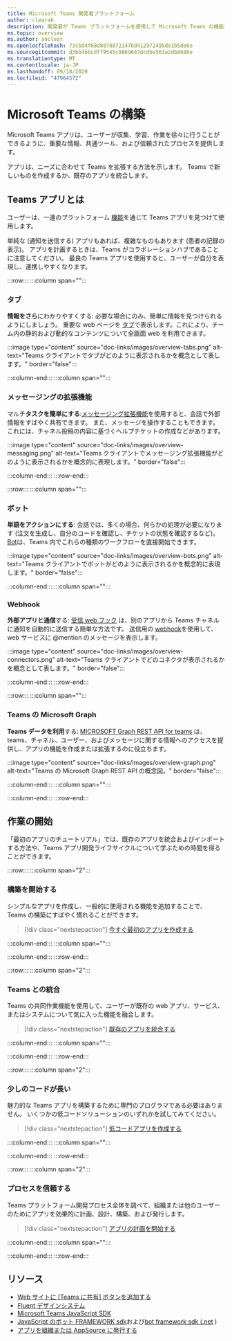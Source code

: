 ```yaml
---
title: Microsoft Teams 開発者プラットフォーム
author: clearab
description: 開発者が Teams プラットフォームを使用して Microsoft Teams の機能を拡張およびカスタマイズする方法の概要について説明します。
ms.topic: overview
ms.author: anclear
ms.openlocfilehash: 73cbd4f68d8878872147bd412972495de1b5de6e
ms.sourcegitcommit: d3bb4bbcdff9545c9869647dcdbe563a2db868be
ms.translationtype: MT
ms.contentlocale: ja-JP
ms.lasthandoff: 09/18/2020
ms.locfileid: "47964572"
---
```

# <a name="building-for-microsoft-teams"></a>Microsoft Teams の構築

Microsoft Teams アプリは、ユーザーが収集、学習、作業を徐々に行うことができるように、重要な情報、共通ツール、および信頼されたプロセスを提供します。

アプリは、ニーズに合わせて Teams を拡張する方法を示します。 Teams で新しいものを作成するか、既存のアプリを統合します。

## <a name="what-are-teams-apps"></a>Teams アプリとは

ユーザーは、一連のプラットフォーム [機能](capabilities-overview.md)を通じて Teams アプリを見つけて使用します。

単純な (通知を送信する) アプリもあれば、複雑なものもあります (患者の記録の表示)。 アプリを計画するときは、Teams がコラボレーションハブであることに注意してください。 最良の Teams アプリを使用すると、ユーザーが自分を表現し、連携しやすくなります。

:::row:::
   :::column span="":::

### <a name="tabs"></a>タブ

**情報をさら**にわかりやすくする: 必要な場合にのみ、簡単に情報を見つけられるようにしましょう。 重要な web ページを [タブ](../tabs/what-are-tabs.md)で表示します。これにより、チーム内の静的および動的なコンテンツについて全画面 web を利用できます。

:::image type="content" source="doc-links/images/overview-tabs.png" alt-text="Teams クライアントでタブがどのように表示されるかを概念として表します。" border="false":::

   :::column-end:::
   :::column span="":::

### <a name="messaging-extensions"></a>メッセージングの拡張機能

マルチ**タスクを簡単にする**:[メッセージング拡張機能](../messaging-extensions/what-are-messaging-extensions.md)を使用すると、会話で外部情報をすばやく共有できます。 また、メッセージを操作することもできます。これには、チャネル投稿の内容に基づくヘルプチケットの作成などがあります。

:::image type="content" source="doc-links/images/overview-messaging.png" alt-text="Teams クライアントでメッセージング拡張機能がどのように表示されるかを概念的に表現します。" border="false":::

   :::column-end:::
:::row-end:::

:::row:::
   :::column span="":::

### <a name="bots"></a>ボット

**単語をアクションにする**: 会話では、多くの場合、何らかの処理が必要になります (注文を生成し、自分のコードを確認し、チケットの状態を確認するなど)。 [Bot](../bots/what-are-bots.md)は、Teams 内でこれらの種類のワークフローを直接開始できます。

:::image type="content" source="doc-links/images/overview-bots.png" alt-text="Teams クライアントでボットがどのように表示されるかを概念的に表現します。" border="false":::

   :::column-end:::
   :::column span="":::

### <a name="webhooks"></a>Webhook

**外部アプリと通信**する: [受信 web フック](../webhooks-and-connectors/what-are-webhooks-and-connectors.md#incoming-webhooks) は、別のアプリから Teams チャネルに通知を自動的に送信する簡単な方法です。 送信用の [webhook](../webhooks-and-connectors/what-are-webhooks-and-connectors.md#outgoing-webhooks)を使用して、web サービスに @mention のメッセージを表示します。

:::image type="content" source="doc-links/images/overview-connectors.png" alt-text="Teams クライアントでどのコネクタが表示されるかを概念として表します。" border="false":::

   :::column-end:::
:::row-end:::

:::row:::
   :::column span="":::

### <a name="microsoft-graph-for-teams"></a>Teams の Microsoft Graph

**Teams データを利用**する: [MICROSOFT Graph REST API for teams](https://docs.microsoft.com/graph/teams-concept-overview) は、teams、チャネル、ユーザー、およびメッセージに関する情報へのアクセスを提供し、アプリの機能を作成または拡張するのに役立ちます。

:::image type="content" source="doc-links/images/overview-graph.png" alt-text="Teams の Microsoft Graph REST API の概念図。" border="false":::

   :::column-end:::
   :::column span="":::

   :::column-end:::
:::row-end:::

## <a name="get-started"></a>作業の開始

「最初のアプリのチュートリアル」では、既存のアプリを統合およびインポートする方法や、Teams アプリ開発ライフサイクルについて学ぶための時間を得ることができます。

:::row:::
   :::column span="2":::

### <a name="start-building"></a>構築を開始する

   シンプルなアプリを作成し、一般的に使用される機能を追加することで、Teams の構築にすばやく慣れることができます。

   > [!div class="nextstepaction"]
   > [今すぐ最初のアプリを作成する](build-your-first-app/building-real-world-app.md)

   :::column-end:::
   :::column span="":::

   :::column-end:::
:::row-end:::

:::row:::
   :::column span="2":::

### <a name="integrate-with-teams"></a>Teams との統合

   Teams の共同作業機能を使用して、ユーザーが既存の web アプリ、サービス、またはシステムについて気に入った機能を融合します。

   > [!div class="nextstepaction"]
   > [既存のアプリを統合する](migrating-web-apps.md)

   :::column-end:::
   :::column span="":::

   :::column-end:::
:::row-end:::

:::row:::
   :::column span="2":::

### <a name="a-little-code-goes-a-long-way"></a>少しのコードが長い

   魅力的な Teams アプリを構築するために専門のプログラマである必要はありません。 いくつかの低コードソリューションのいずれかを試してみてください。

   > [!div class="nextstepaction"]
   > [低コードアプリを作成する](low-code-solutions.md)

   :::column-end:::
   :::column span="":::

   :::column-end:::
:::row-end:::

:::row:::
   :::column span="2":::

### <a name="trust-the-process"></a>プロセスを信頼する

   Teams プラットフォーム開発プロセス全体を調べて、組織または他のユーザーのためにアプリを効果的に計画、設計、構築、および発行します。

   > [!div class="nextstepaction"]
   > [アプリの計画を開始する](../concepts/extensibility-points.md)

   :::column-end:::
   :::column span="":::

   :::column-end:::
:::row-end:::

## <a name="resources"></a>リソース

* [Web サイトに [Teams に共有] ボタンを追加する](../concepts/build-and-test/share-to-teams.md)
* [Fluent デザインシステム](https://fluentsite.z22.web.core.windows.net/)
* [Microsoft Teams JavaScript SDK](https://docs.microsoft.com/javascript/api/@microsoft/teams-js/?view=msteams-client-js-latest&preserve-view=true)
* [JavaScript のボット FRAMEWORK sdk](https://github.com/Microsoft/botbuilder-js)および[bot framework sdk (.net](https://github.com/Microsoft/botbuilder-dotnet/) )
* [アプリを組織または AppSource に発行する](../concepts/deploy-and-publish/overview.md)
